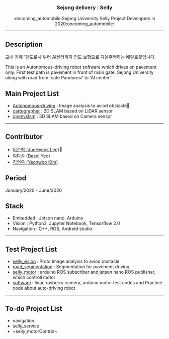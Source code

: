 <h3 align="center">Sejong delivery : Selly</h3>
<p align="center">
  :oncoming_automobile:Sejong University Selly Project Developers in 2020:oncoming_automobile:
</p>

* * *

## Description
교내 카페 '팬도로시'부터 AI센터까지 인도 보행으로 자율주행하는 배달로봇입니다.

This is an Autonomous-driving robot software which drives on pavement only. First test path is pavement in front of main gate, Sejong University along with road from 'cafe Pandorosi' to 'AI center'.

## Main Project List
* [Autonomous-driving](https://github.com/JunHyeok96/Autonomous-Driving-Vision) : Image analysis to aviod obstacle:pushpin:
* [cartographer](https://github.com/seraaaayeo/SellyDev/tree/cartographer) : 2D SLAM based on LIDAR sensor
* [openvslam](https://github.com/seraaaayeo/SellyDev/tree/openvslam/VSLAM) : 3D SLAM based on Camera sensor

***

## Contributor
* [이준혁 (JunHyeok Lee)](https://github.com/JunHyeok96):crown:
* [여다솔 (Dasol Yeo)](https://github.com/seraaaayeo)
* [김연우 (Yeonwoo Kim)](https://github.com/Yeonwoo-Kim)

## Period
Junuary/2020 - June/2020

## Stack
* Embedded : Jetson nano, Arduino
* Vision : Python3, Jupyter Notebook, Tensorflow 2.0
* Navigation : C++, ROS, Android studio

***

## Test Project List
* [selly_vision](https://github.com/seraaaayeo/SellyDev/tree/selly_vision) : Proto Image analysis to aviod obstacle
* [road_segmentation](https://github.com/seraaaayeo/SellyDev/tree/road_segmentation) : Segmentation for pavement driving
* [selly_motor](https://github.com/seraaaayeo/SellyDev/tree/selly_motor) : arduino ROS subscriber and jetson nano ROS publisher, which controll motor
* [software](https://github.com/seraaaayeo/SellyDev/tree/software) : lidar, rasberry camera, arduino motor test codes and Practice code about auto-driving robot

***

## To-do Project List
* navigation
* selly_service
* ~selly_motorControl~

